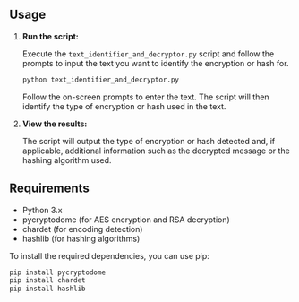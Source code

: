 ## Usage

1. **Run the script:**

    Execute the `text_identifier_and_decryptor.py` script and follow the prompts to input the text you want to identify the encryption or hash for.

    ```bash
    python text_identifier_and_decryptor.py
    ```

    Follow the on-screen prompts to enter the text. The script will then identify the type of encryption or hash used in the text.

2. **View the results:**

    The script will output the type of encryption or hash detected and, if applicable, additional information such as the decrypted message or the hashing algorithm used.

## Requirements

- Python 3.x
- pycryptodome (for AES encryption and RSA decryption)
- chardet (for encoding detection)
- hashlib (for hashing algorithms)

To install the required dependencies, you can use pip:

```bash
pip install pycryptodome
pip install chardet
pip install hashlib
